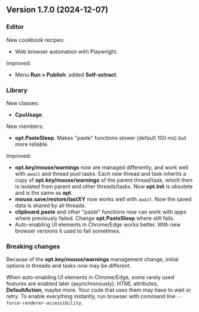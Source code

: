 ## Version 1.7.0 (2024-12-07)

### Editor
New cookbook recipes:
- Web browser automation with Playwright.

Improved:
- Menu **Run > Publish**: added **Self-extract**.

### Library
New classes:
- **CpuUsage**.

New members:
- **opt.PasteSleep**. Makes "paste" functions slower (default 100 ms) but more reliable.

Improved:
- **opt.key/mouse/warnings** now are managed differently, and work well with `await` and thread pool tasks. Each new thread and task inherits a copy of **opt.key/mouse/warnings** of the parent thread/task, which then is isolated from parent and other threads/tasks. Now **opt.init** is obsolete and is the same as **opt**.
- **mouse.save/restore/lastXY** now works well with `await`. Now the saved data is shared by all threads.
- **clipboard.paste** and other "paste" functions now can work with apps where previously failed. Change **opt.PasteSleep** where still fails.
- Auto-enabling UI elements in Chrome/Edge works better. With new browser versions it used to fail sometimes.

### Breaking changes
Because of the **opt.key/mouse/warnings** management change, initial options in threads and tasks now may be different.

When auto-enabling UI elements in Chrome/Edge, some rarely used features are enabled later (asynchronously). HTML attributes, **DefaultAction**, maybe more. Your code that uses them may have to wait or retry. To enable everything instantly, run browser with command line `--force-renderer-accessibility`.